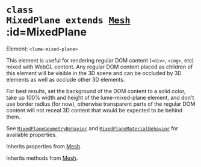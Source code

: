 
# <code>class <b>MixedPlane</b> extends [Mesh](Mesh.md)</code> :id=MixedPlane

Element: `<lume-mixed-plane>`

This element is useful for rendering regular DOM content (`<div>`, `<img>`,
etc) mixed with WebGL content. Any regular DOM content placed as children of
this element will be visible in the 3D scene and can be occluded by 3D
elements as well as occlude other 3D elements.

For best results, set the background of the DOM content to a solid color,
take up 100% width and height of the lume-mixed-plane element, and don't use
border radius (for now), otherwise transparent parts of the regular DOM
content will not receal 3D content that would be expected to be behind them.

See [`MixedPlaneGeometryBehavior`](../behaviors/mesh-behaviors/geometries/MixedPlaneGeometryBehavior) and [`MixedPlaneMaterialBehavior`](../behaviors/mesh-behaviors/materials/MixedPlaneMaterialBehavior) for
available properties.

<live-code src="../../../examples/buttons-with-shadow/example.html"></live-code>



Inherits properties from [Mesh](Mesh.md).





Inherits methods from [Mesh](Mesh.md).


        
